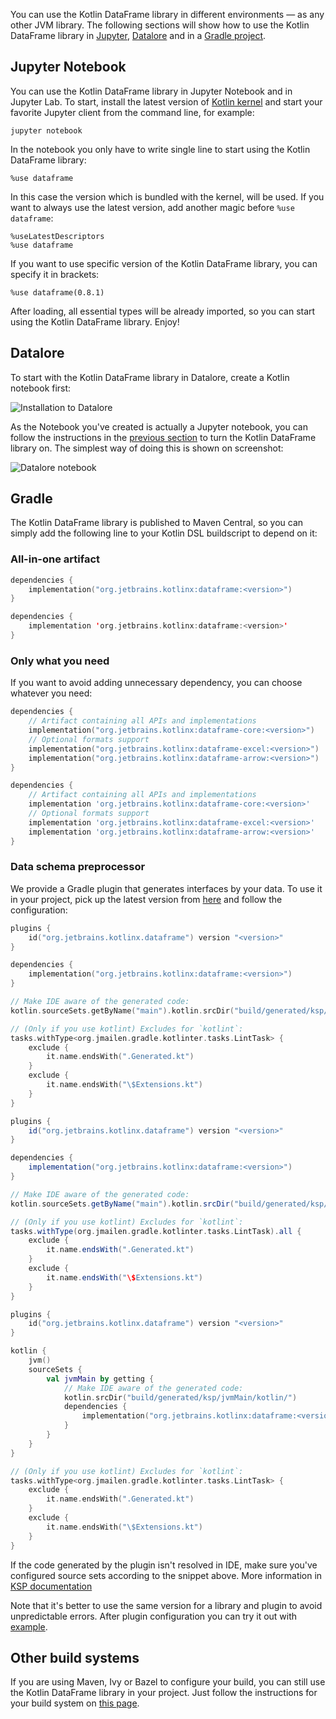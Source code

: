 [//]: # (title: Installation)

You can use the Kotlin DataFrame library in different environments — as any other JVM library.
The following sections will show how to use the Kotlin DataFrame library in [Jupyter](#jupyter-notebook), [Datalore](#datalore) and in a [Gradle project](#gradle).

## Jupyter Notebook

You can use the Kotlin DataFrame library in Jupyter Notebook and in Jupyter Lab.
To start, install the latest version of [Kotlin kernel](https://github.com/Kotlin/kotlin-jupyter#installation) and start your favorite Jupyter client from
the command line, for example:

```shell
jupyter notebook
```

In the notebook you only have to write single line to start using the Kotlin DataFrame library:

```text
%use dataframe
```

In this case the version which is bundled with the kernel, will be used.
If you want to always use the latest version, add another magic before `%use dataframe`:

```text
%useLatestDescriptors
%use dataframe
```

If you want to use specific version of the Kotlin DataFrame library, you can specify it in brackets:

```text
%use dataframe(0.8.1)
```

After loading, all essential types will be already imported, so you can start using the Kotlin DataFrame library. Enjoy!

## Datalore

To start with the Kotlin DataFrame library in Datalore, create a Kotlin notebook first:

![Installation to Datalore](datalore-1.png)

As the Notebook you've created is actually a Jupyter notebook, you can follow the instructions 
in the [previous section](#jupyter-notebook) to turn the Kotlin DataFrame library on. 
The simplest way of doing this is shown on screenshot:

![Datalore notebook](datalore-2.png)

## Gradle

The Kotlin DataFrame library is published to Maven Central, so you can simply add the following line to your Kotlin DSL
buildscript to depend on it:

### All-in-one artifact

<tabs>
<tab title="Kotlin DSL">

```kotlin
dependencies {
    implementation("org.jetbrains.kotlinx:dataframe:<version>")
}
```

</tab>

<tab title="Groovy DSL">

```kotlin
dependencies {
    implementation 'org.jetbrains.kotlinx:dataframe:<version>'
}
```

</tab>

</tabs>

### Only what you need

If you want to avoid adding unnecessary dependency, you can choose whatever you need:

<tabs>
<tab title="Kotlin DSL">

```kotlin
dependencies {
    // Artifact containing all APIs and implementations
    implementation("org.jetbrains.kotlinx:dataframe-core:<version>")
    // Optional formats support
    implementation("org.jetbrains.kotlinx:dataframe-excel:<version>")
    implementation("org.jetbrains.kotlinx:dataframe-arrow:<version>")
}
```

</tab>

<tab title="Groovy DSL">

```groovy
dependencies {
    // Artifact containing all APIs and implementations
    implementation 'org.jetbrains.kotlinx:dataframe-core:<version>'
    // Optional formats support 
    implementation 'org.jetbrains.kotlinx:dataframe-excel:<version>'
    implementation 'org.jetbrains.kotlinx:dataframe-arrow:<version>'
}
```

</tab>

</tabs>

### Data schema preprocessor

We provide a Gradle plugin that generates interfaces by your data.
To use it in your project, pick up the latest version from [here](https://plugins.gradle.org/plugin/org.jetbrains.kotlinx.dataframe)
and follow the configuration:

<tabs>
<tab title="Kotlin DSL">

```kotlin
plugins {
    id("org.jetbrains.kotlinx.dataframe") version "<version>"
}

dependencies {
    implementation("org.jetbrains.kotlinx:dataframe:<version>")
}

// Make IDE aware of the generated code:
kotlin.sourceSets.getByName("main").kotlin.srcDir("build/generated/ksp/main/kotlin/")

// (Only if you use kotlint) Excludes for `kotlint`:
tasks.withType<org.jmailen.gradle.kotlinter.tasks.LintTask> {
    exclude {
        it.name.endsWith(".Generated.kt")
    }
    exclude {
        it.name.endsWith("\$Extensions.kt")
    }
}
```

</tab>

<tab title="Groovy DSL">

```groovy
plugins {
    id("org.jetbrains.kotlinx.dataframe") version "<version>"
}

dependencies {
    implementation("org.jetbrains.kotlinx:dataframe:<version>")
}

// Make IDE aware of the generated code:
kotlin.sourceSets.getByName("main").kotlin.srcDir("build/generated/ksp/main/kotlin/")

// (Only if you use kotlint) Excludes for `kotlint`:
tasks.withType(org.jmailen.gradle.kotlinter.tasks.LintTask).all {
    exclude {
        it.name.endsWith(".Generated.kt")
    }
    exclude {
        it.name.endsWith("\$Extensions.kt")
    }
}
```

</tab>

<tab title="Multiplatform (JVM target Only)">

```kotlin
plugins {
    id("org.jetbrains.kotlinx.dataframe") version "<version>"
}

kotlin {
    jvm()
    sourceSets {
        val jvmMain by getting {
            // Make IDE aware of the generated code:
            kotlin.srcDir("build/generated/ksp/jvmMain/kotlin/")
            dependencies {
                implementation("org.jetbrains.kotlinx:dataframe:<version>")
            }
        }
    }
}

// (Only if you use kotlint) Excludes for `kotlint`:
tasks.withType<org.jmailen.gradle.kotlinter.tasks.LintTask> {
    exclude {
        it.name.endsWith(".Generated.kt")
    }
    exclude {
        it.name.endsWith("\$Extensions.kt")
    }
}
```

</tab>

</tabs>

<note>

If the code generated by the plugin isn't resolved in IDE, make sure you've configured source sets according to the snippet above. More information in [KSP documentation](https://github.com/google/ksp/blob/main/docs/quickstart.md#make-ide-aware-of-generated-code)

</note>

Note that it's better to use the same version for a library and plugin to avoid unpredictable errors.
After plugin configuration you can try it out with [example](gradle.md#annotation-processing).

## Other build systems

If you are using Maven, Ivy or Bazel to configure your build, you can still use the Kotlin DataFrame library in your project.
Just follow the instructions for your build system on [this page](https://search.maven.org/artifact/org.jetbrains.kotlinx/dataframe/0.8.1/jar).
